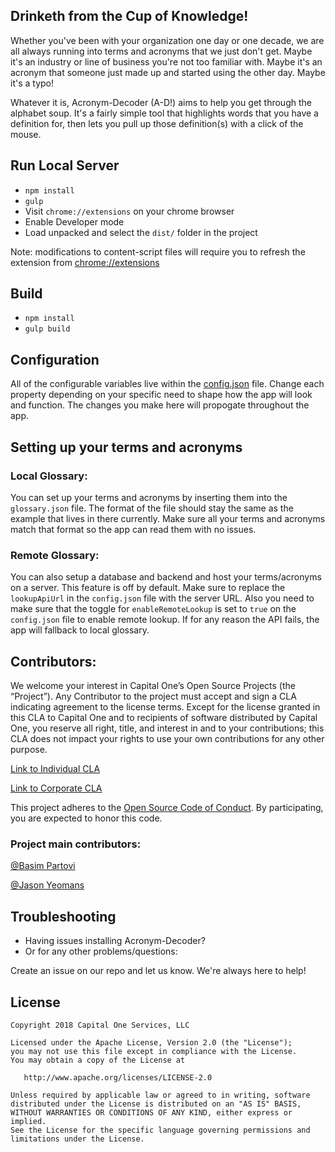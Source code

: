 

## Drinketh from the Cup of Knowledge!
Whether you've been with your organization one day or one decade, we are all always running into terms and acronyms that we just don't get. Maybe it's an industry or line of business you're not too familiar with. Maybe it's an acronym that someone just made up and started using the other day. Maybe it's a typo!

Whatever it is, Acronym-Decoder (A-D!) aims to help you get through the alphabet soup. It's a fairly simple tool that highlights words that you have a definition for, then lets you pull up those definition(s) with a click of the mouse.


## Run Local Server

* `npm install`
* `gulp`
* Visit `chrome://extensions` on your chrome browser
* Enable Developer mode
* Load unpacked and select the `dist/` folder in the project

Note: modifications to content-script files will require you to refresh the extension from [chrome://extensions](chrome://extensions)

## Build

* `npm install`
* `gulp build`

## Configuration

All of the configurable variables live within the [config.json](https://github.com/capitalone/acronym-decoder/blob/master/src/config.json) file. Change each property depending on your specific need to shape how the app will look and function. The changes you make here will propogate throughout the app.

## Setting up your terms and acronyms

### Local Glossary: 
You can set up your terms and acronyms by inserting them into the `glossary.json` file.
The format of the file should stay the same as the example that lives in there currently. Make sure all your terms and acronyms match that format so the app can read them with no issues. 

### Remote Glossary:
You can also setup a database and backend and host your terms/acronyms on a server. This feature is off by default. 
Make sure to replace the `lookupApiUrl` in the `config.json` file with the server URL.
Also you need to make sure that the toggle for `enableRemoteLookup` is set to `true` on the `config.json` file to enable remote lookup. If for any reason the API fails, the app will fallback to local glossary.

## Contributors:
We welcome your interest in Capital One’s Open Source Projects (the “Project”). Any Contributor to the project must accept and sign a CLA indicating agreement to the license terms. Except for the license granted in this CLA to Capital One and to recipients of software distributed by Capital One, you reserve all right, title, and interest in and to your contributions; this CLA does not impact your rights to use your own contributions for any other purpose.

[Link to Individual CLA](https://docs.google.com/forms/d/e/1FAIpQLSfwtl1s6KmpLhCY6CjiY8nFZshDwf_wrmNYx1ahpsNFXXmHKw/viewform)

[Link to Corporate CLA](https://docs.google.com/forms/d/e/1FAIpQLSeAbobIPLCVZD_ccgtMWBDAcN68oqbAJBQyDTSAQ1AkYuCp_g/viewform)

This project adheres to the [Open Source Code of Conduct](https://developer.capitalone.com/single/code-of-conduct/). By participating, you are expected to honor this code.

### Project main contributors:
[@Basim Partovi](https://github.com/baspartovi)

[@Jason Yeomans](https://github.com/YeomansIII)

## Troubleshooting
* Having issues installing Acronym-Decoder?
* Or for any other problems/questions:

Create an issue on our repo and let us know. We're always here to help!

## License

    Copyright 2018 Capital One Services, LLC

    Licensed under the Apache License, Version 2.0 (the "License");
    you may not use this file except in compliance with the License.
    You may obtain a copy of the License at

       http://www.apache.org/licenses/LICENSE-2.0

    Unless required by applicable law or agreed to in writing, software
    distributed under the License is distributed on an "AS IS" BASIS,
    WITHOUT WARRANTIES OR CONDITIONS OF ANY KIND, either express or implied.
    See the License for the specific language governing permissions and
    limitations under the License.
